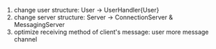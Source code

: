 1. change user structure: User -> UserHandler{User}
2. change server structure: Server -> ConnectionServer & MessagingServer
3. optimize receiving method of client's message: user more message channel
